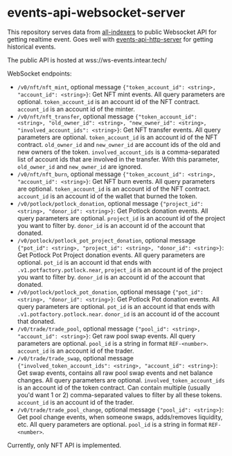 # events-api-websocket-server

This repository serves data from [all-indexers](https://github.com/INTEARnear/all-indexers) to public Websocket API for getting realtime event. Goes well with [events-api-http-server](https://github.com/INTEARnear/events-api-http-server) for getting historical events.

The public API is hosted at wss://ws-events.intear.tech/

WebSocket endpoints:

- `/v0/nft/nft_mint`, optional message `{"token_account_id": <string>, "account_id": <string>}`: Get NFT mint events. All query parameters are optional. `token_account_id` is an account id of the NFT contract. `account_id` is an account id of the minter.
- `/v0/nft/nft_transfer`, optional message `{"token_account_id": <string>, "old_owner_id": <string>, "new_owner_id": <string>, "involved_account_ids": <string>}`: Get NFT transfer events. All query parameters are optional. `token_account_id` is an account id of the NFT contract. `old_owner_id` and `new_owner_id` are account ids of the old and new owners of the token. `involved_account_ids` is a comma-separated list of account ids that are involved in the transfer. With this parameter, `old_owner_id` and `new_owner_id` are ignored.
- `/v0/nft/nft_burn`, optional message `{"token_account_id": <string>, "account_id": <string>}`: Get NFT burn events. All query parameters are optional. `token_account_id` is an account id of the NFT contract. `account_id` is an account id of the wallet that burned the token.
- `/v0/potlock/potlock_donation`, optional message `{"project_id": <string>, "donor_id": <string>}`: Get Potlock donation events. All query parameters are optional. `project_id` is an account id of the project you want to filter by. `donor_id` is an account id of the account that donated.
- `/v0/potlock/potlock_pot_project_donation`, optional message `{"pot_id": <string>, "project_id": <string>, "donor_id": <string>}`: Get Potlock Pot Project donation events. All query parameters are optional. `pot_id` is an account id that ends with `.v1.potfactory.potlock.near`, `project_id` is an account id of the project you want to filter by. `donor_id` is an account id of the account that donated.
- `/v0/potlock/potlock_pot_donation`, optional message `{"pot_id": <string>, "donor_id": <string>}`: Get Potlock Pot donation events. All query parameters are optional. `pot_id` is an account id that ends with `.v1.potfactory.potlock.near`. `donor_id` is an account id of the account that donated.
- `/v0/trade/trade_pool`, optional message `{"pool_id": <string>, "account_id": <string>}`: Get raw pool swap events. All query parameters are optional. `pool_id` is a string in format `REF-<number>`. `account_id` is an account id of the trader.
- `/v0/trade/trade_swap`, optional message `{"involved_token_account_ids": <string>, "account_id": <string>}`: Get swap events, contains all raw pool swap events and net balance changes. All query parameters are optional. `involved_token_account_ids` is an account id of the token contract. Can contain multiple (usually you'd want 1 or 2) comma-separated values to filter by all these tokens. `account_id` is an account id of the trader.
- `/v0/trade/trade_pool_change`, optional message `{"pool_id": <string>}`: Get pool change events, when someone swaps, adds/removes liquidity, etc. All query parameters are optional. `pool_id` is a string in format `REF-<number>`.

Currently, only NFT API is implemented.
